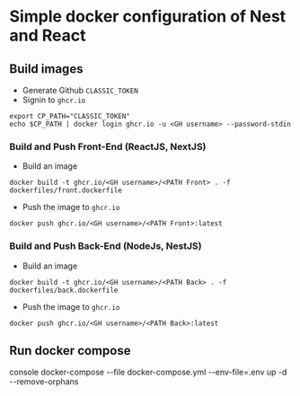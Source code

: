 # Simple docker configuration of Nest and React

## Build images



- Generate Github `CLASSIC_TOKEN`
- Signin to `ghcr.io`


```
export CP_PATH="CLASSIC_TOKEN"
echo $CP_PATH | docker login ghcr.io -u <GH username> --password-stdin
```


### Build and Push Front-End (ReactJS, NextJS)

- Build an image
```
docker build -t ghcr.io/<GH username>/<PATH Front> . -f dockerfiles/front.dockerfile
```
- Push the image to `ghcr.io`
```
docker push ghcr.io/<GH username>/<PATH Front>:latest
```

### Build and Push Back-End (NodeJs, NestJS)

- Build an image
```
docker build -t ghcr.io/<GH username>/<PATH Back> . -f dockerfiles/back.dockerfile
```
- Push the image to `ghcr.io`
```
docker push ghcr.io/<GH username>/<PATH Back>:latest
```

## Run docker compose

console
docker-compose --file docker-compose.yml --env-file=.env up -d --remove-orphans
